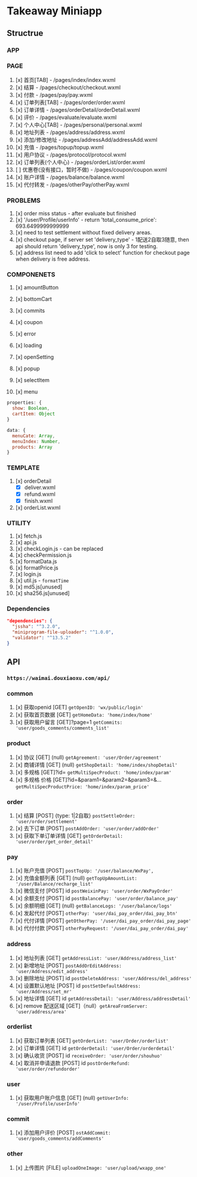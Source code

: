 # Takeaway Miniapp

## Structrue

### APP

### PAGE

1. [x] 首页[TAB] - /pages/index/index.wxml
2. [x] 结算 - /pages/checkout/checkout.wxml
3. [x] 付款 - /pages/pay/pay.wxml
4. [x] 订单列表[TAB] - /pages/order/order.wxml
5. [x] 订单详情 - /pages/orderDetail/orderDetail.wxml
6. [x] 评价 - /pages/evaluate/evaluate.wxml
7. [x] 个人中心[TAB] - /pages/personal/personal.wxml
8. [x] 地址列表 - /pages/address/address.wxml
9. [x] 添加/修改地址 - /pages/addressAdd/addressAdd.wxml
10. [x] 充值 - /pages/topup/topup.wxml
11. [x] 用户协议 - /pages/protocol/protocol.wxml
12. [x] 订单列表(个人中心) - /pages/orderList/order.wxml
13. [ ] 优惠卷(没有接口，暂时不做) - /pages/coupon/coupon.wxml
14. [x] 账户详情 - /pages/balance/balance.wxml
15. [x] 代付转发 - /pages/otherPay/otherPay.wxml

### PROBLEMS

1. [x] order miss status - after evaluate but finished
2. [x] '/user/Profile/userInfo' - return 'total_consume_price': 693.6499999999999
3. [x] need to test settlement without fixed delivery areas.
4. [x] checkout page, if server set 'delivery_type' - 1配送2自取3随意, then api should return 'delivery_type', now is only 3 for testing.
5. [x] address list need to add 'click to select' function for checkout page when delivery is free address.

### COMPONENETS

1. [x] amountButton
2. [x] bottomCart
3. [x] commits
4. [x] coupon
5. [x] error
6. [x] loading
7. [x] openSetting
8. [x] popup
9. [x] selectItem

10. [x] menu

```javascript
properties: {
  show: Boolean,
  cartItem: Object
}

data: {
  menuCate: Array,
  menuIndex: Number,
  products: Array
}
```

### TEMPLATE

1. [x] orderDetail
    - [x] deliver.wxml
    - [x] refund.wxml
    - [x] finish.wxml
  
2. [x] orderList.wxml

### UTILITY

1. [x] fetch.js
2. [x] api.js
3. [x] checkLogin.js - can be replaced
4. [x] checkPermission.js
5. [x] formatData.js
6. [x] formatPrice.js
7. [x] login.js
8. [x] util.js - ```formatTime```
9. [x] md5.js[unused]
10. [x] sha256.js[unused]

### Dependencies

```json
"dependencies": {
  "jssha": "^3.2.0",
  "miniprogram-file-uploader": "^1.0.0",
  "validator": "^13.5.2"
}
```

## API

### ```https://waimai.douxiaoxu.com/api/```

### common

1. [x] 获取openid [GET] ```getOpenID: 'wx/public/login'```
2. [x] 获取首页数据 [GET] ```getHomeData: 'home/index/home'```
3. [x] 获取用户留言 [GET]?page=1 ```getCommits: 'user/goods_comments/comments_list'```

### product

1. [x] 协议 [GET] (null) ```getAgreement: 'user/Order/agreement'```
2. [x] 商铺详情 [GET] (null) ```getShopDetail: 'home/index/shopDetail'```
3. [x] 多规格 [GET]?id= ```getMultiSpecProduct: 'home/index/param'```
4. [x] 多规格 价格 [GET]?id=&param1=&param2=&param3=&...
 ```getMultiSpecProductPrice: 'home/index/param_price'```

### order

1. [x] 结算 [POST] {type: 1|2自取} ```postSettleOrder: 'user/order/settlement'```
2. [x] 去下订单 [POST] ```postAddOrder: 'user/order/addOrder'```
3. [x] 获取下单订单详情 [GET] ```getOrderDetail: 'user/order/get_order_detail'```

### pay

1. [x] 账户充值 [POST] ```postTopUp: '/user/balance/WxPay',```
2. [x] 充值金额列表 [GET] (null) ```getTopUpAmountList: '/user/Balance/recharge_list'```
3. [x] 微信支付 [POST] id ```postWeixinPay: 'user/order/WxPayOrder'```
4. [x] 余额支付 [POST] id ```postBalancePay: 'user/order/balance_pay'```
5. [x] 余额明细 [GET] (null) ```getBalanceLogs: '/user/balance/logs'```
6. [x] 发起代付 [POST] ```otherPay: 'user/dai_pay_order/dai_pay_btn'```
7. [x] 代付详情 [POST] ```getOtherPay: '/user/dai_pay_order/dai_pay_page'```
8. [x] 代付付款 [POST] ```otherPayRequest: '/user/dai_pay_order/dai_pay'```

### address

1. [x] 地址列表 [GET] ```getAddressList: 'user/Address/address_list'```
2. [x] 新增地址 [POST] ```postAddOrEditAddress: 'user/Address/edit_address'```
3. [x] 删除地址 [POST] id ```postDeleteAddress: 'user/Address/del_address'```
4. [x] 设置默认地址 [POST] id ```postSetDefaultAddress: 'user/Address/set_mr'```
5. [x] 地址详情 [GET] id ```getAddressDetail: 'user/Address/addressDetail'```
6. [x] remove 配送区域 [GET]（null）```getAreaFromServer: 'user/address/area'```

### orderlist

1. [x] 获取订单列表 [GET] ```getOrderList: 'user/Order/orderlist'```
2. [x] 订单详情 [GET] id ```getOrderDetail: 'user/Order/orderdetail'```
3. [x] 确认收货 [POST] id ```receiveOrder: 'user/order/shouhuo'```
4. [x] 取消并申请退款 [POST] id ```postOrderRefund: 'user/order/refundorder'```

### user

1. [x] 获取用户账户信息 [GET] (null) ```getUserInfo: '/user/Profile/userInfo'```

### commit

1. [x] 添加用户评价 [POST] ```ostAddCommit: 'user/goods_comments/addComments'```

### other

1. [x] 上传图片 [FILE] ```uploadOneImage: 'user/upload/wxapp_one'```
